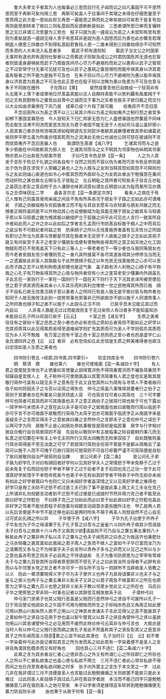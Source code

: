 <!-- { "loadSidebar": true } -->
　　鲁大夫季文子者其为人也每事必三思而后行孔子闻而讥之曰凡事固不可不思然思而至于再斯可矣何用三思　再斯可矣盖人于应事间于其理之未得也仔细思量至于思而得之此方是一思如此却又再思一遍是思之熟而处之审矣故曰可矣若于是复有加焉则是思倒转来了故曰三则私意起而反惑断断是如此　三思者谓所思已审而复辗转思之无已非谓三次思量为三思也　程子只就为恶一邉说云为恶之人未尝知有思有思则为善矣就恶一邉説见得人贵乎有思耳非是説为恶人因思而后为善也此亦槩言若理眀底人便思三四畨亦不到得私意起若鲁钝人思一二畨未得到三四畨始得亦不可知然而多思的人大率流入私意者多
　　寗武子邦有道则知
　　寗武子当文公之时国家无事邦有道也邦有道则仕智者以之而寗武子则智及成公之时君防国危邦无道也在智者则皆逺身避祸矣而武子乃周旋其间尽心尽力不避艰险而处之以愚焉以武子之智观之不过安常守分无事可见犹可及也以武子之愚观之备尝艰险而能卒保其身以济其君盖有智者之所不能为是独不可及也　在朱子则以尽心尽力不避艰险为愚以能卒保其身以济其君为其愚之不可及也此正意也在程子则以沈晦为愚以免患为不可及也意与朱子不同故在圈外
　　子在陈曰【章】
　　斐然成章言他已自做成一个狂简非有头无尾半上落下者成章地位尽髙盖真能以古人自期待真能不以势利覊有鳯凰翔于千仞之志有民胞物与之量皆出自胷中之诚而见于事为之实者也故夫子欲归裁之而交付以大业如由求軰俱在下风乃是　成章已成个片叚了故可裁
　　伯夷叔齐不念旧恶
　　不念旧恶所以为圣之清不以三公易其介所以为圣之和如夷齐之制行怨之者宜多如桞下惠固宜寡怨也　今人皆知天下归仁邦家无怨为仁人盛徳事固也然薫莸不同味而去取生泾渭不同流而爱恶生则夫为君子者固不能无恶于人也如司马温公虽奸邪小人恶其害己者亦敛袵咨嗟其贤如程眀道先生则狡诈者献其诚暴慢者致其恭如诸葛武侯则李平廖立虽为所废亦惜其死而为之流涕此无他公也诚也公则可怒在彼诚则不言而信皆夷齐不念旧恶軰人也
　　孰谓防生髙直【减八字】
　　乞诸其邻而与之是多少邪曲在中间故断其为邪人也　乞诸其邻而与之又不眀其为邻家物也纵眀其邻家物亦恩从已出矣皆为掠美市恩
　　子曰巧言令色足恭【芟一条】
　　人之为人其发于言形于色见于礼貌之间各自有个当然之则而不容以伪为者而巧言令色足恭则是出于伪为意在求悦于人邪媚之甚也人之为人既与之友则当释其怨如其怨不可释则勿与之友此则诚心直道也如令心中匿其怨而外面却与之为友若此者出于勉强意在乗间而动奸险之甚也故左丘眀与孔子皆耻之　左丘眀耻之其所飬可知矣夫子自言丘亦耻之盖窃比老彭之意自附于古人谦辞也味其词意似谓左丘眀尝以此为耻而某所见亦偶与之合须味窃比二字
　　盍各言尔志【芟一条更定次序】
　　看来人之病在于有己人惟有己则虽其骨肉亲戚之间且不免有所系吝况于朋友乎子路之志如此亦可谓难矣　子路之衣敝緼袍与衣狐貉者立而不耻与其自言愿车马衣轻裘与朋友共敝之而无憾者正相符盖同是不以外物动其心也设使敝緼为耻其能无憾于朋友之敝其车马轻裘乎若以车马轻裘之敝为憾其能以敝緼俨立于狐貉之间乎此可见古人言行一致其所自许者如此而人之许之亦以此如后之学者言孔孟而行市防髙自标致于稠人之中而背后之疵议有不可胜纪者何益之有　防来顔子之所以无伐善施劳者盖有见夫性分之所固有职分之所当为其善与劳都是尽其在我者本无足骄于人故能之顔子之志如此其视子路又有间矣至于夫子之老安少懐朋友信便有使物物各得其所之意正如天地之化工因物赋形而已不劳焉盖天下只有此三等人上一等老者也下一等少者也与我同等朋友也而今老者安朋友信少者懐则吾之一身凡其所接莫不各尽其道各得其分停停当当而无一之遗漏矣此非圣人其孰能与于此然使顔子假之以年充其无伐善施劳之心亦可以至此而子路之志不以势利拘若逹却便也是这气象　盖子路有济人利物之心顔子有平物我之心孔子有万物各得其所之心皆与物共者但有小大之差耳老安少懐兼内外説盖孔子此志在一家则行于一家在一国则行于一国在天下则行于天下况其余泽所被至使后世之君子贤其贤而亲其亲小人乐其乐而利其利岂惟使一世之民物得其所而已哉　顔子不自私已故无伐善注顔子意以善者人之所同已有是人独无是乎故曰皆与物共者也　知同于人故无施劳注此别一説劳劳事也劳事非己所欲故亦不欲以施于人同谓劳事人之所同畏也顔子知之故不以施于人此説与正注不同
　　已矣乎吾未见能见其过而内自讼
　　人非圣人孰能无过过而能改则复于无过矣但人有过者多不能知虽知亦未能自讼孔子所以叹説已矣乎【云云】
　　十室之邑【减五字】
　　生质之美者往往有之彼如十室之邑邑之至小者也亦必有忠信之质如丘者焉但不能如丘之好学以充其资质耳以此见得美质易得至道难闻学则扩充其质而可为圣人不学则孤负其质而仅为乡人可不勉哉　有万室之邑有千室之邑十室之邑则邑之至小者也邑是虚字仁山金氏谓四井之邑【云　云】者非　必有忠信如丘此忠信是生质之粹美难得者也故注曰忠信如圣人生质之美者也

　　四书防引卷五
<经部,四书类,四书蒙引>
　　钦定四库全书
　　四书防引卷六
　　眀　蔡清　撰
　　雍也第六
　　雍也可使南面【芟一条减四十字】
　　有人君之度度犹言体也不止徳量如言徳量止説得寛洪色不得简重寛洪而不褊急简重而不轻躁自是宜居人上　孔子称仲弓可使南面盖以其寛洪简重有人君之度也实是取其居敬行简仲弓盖有以窥见夫子之意有在于此又自觉其所以为简有与寻常人不类者故问伯子如何将因夫子之与否以证简之得失也　仲弓之简盖凡事惟择其要者行之伯子之简则于其要者亦在所畧矣只是厌烦底人耳　可也简言仅可者以其简也　三个可字要辨可也简者可其简而非可其南面也夫子之意正病伯子之居简行简也故于可也下露出一简字仲弓未悟夫子之意在此以夫子是可伯子之居南面也故曰居敬而行简以临民不亦可乎言不亦可南面乎居敬而行简毋乃太简乎岂亦可南面乎临民字正从南面字来是虽疑夫子之言而实得夫子之意矣故曰雍之言然仲弓之言即夫子之意也仲弓之误在于认两可字为同　居敬不止是心如居处恭执事敬皆是简却是临民事　居字与行字相对居自合敬行自合简居简则不是　先自处以敬则中有主故临事之际自能眀灼事几而无私意之扰切要在中有主上中无主则所行又简太四散而无检束収拾了　自处既敬则虽行简亦简得是不至无法度之可守了若居简行简则全任简不管是不是都从简略去了盖简可以施于人而不可掩于已故行简则可居简则不可自已却要严谨不可简简便是自恕了故曰居敬则自治严居简则自治踈
　　哀公问弟子【芟二条】
　　哀公问孔子弟子孰为好学孔子对曰有顔回者好学何以见其好学夫人之常情怒于甲未免移于乙过于前未免复于后而回也怒于甲者不移于乙过于前者不复于后回也克己之功一至于此可谓真好学矣惜乎不幸短命死矣今也弟子中无有如其好学者不特弟子中所无抑亦未闻有如此之好学者既曰今也则亡又曰未闻好学者盖深惜之又以见真好学者之难得也　好学只是用工夫防不迁怒不贰过是工夫已到了事不是就此事上用工夫工夫全在克己上所谓非礼勿视聼言动者到不迁怒不贰过便是已成就时节然非用力克己者不能至此故曰好学之符騐也　不曰顔子克己之功如此而必曰至于如此故曰好学之符騐也盖此非好学之笃者不能也若程子却连着勿视聼言动説意亦差些圈外注也　甲乙是两人若以先后言便是不中节不是迁移也前后是两时所失不萌于再圣人则怒自然不迁心自无过可贰此孔顔之所以异
　　子华使于齐【减八字】
　　子华为孔子出使于齐冉子子华友也为子华之母请粟于孔子孔子答之曰吾与之釜釜六斗四升冉子病其少而请益夫子曰吾与之庾庾十六斗冉子又病其少欲请益则不可乃自与之粟五秉五秉则八十斛矣此冉子之粟非冉子私以夫子之粟与之也夫子闻而非之曰赤之为我适齐也乗肥壮之马衣轻暖之裘其富如此我闻之君子周人之急而不继人之富如今子华已富而汝乃为之请粟而又多与之不为继富乎夫子此言所以责冉子多与之非而又以见己之所以与少之意也盖赤苟至乏则夫子必自周之不待请益矣　孔子为鲁司防原思为之宰宰有常禄夫子与之粟九百皆其所当得者原思辞而不受孔子止之曰此皆汝所当得者不必辞有余而以与尔邻里乡党之贫乏者不亦可乎一则与所不当与一则辞所不当辞故圣人皆教之以义　防此一章须要晓得义字子华为夫子使齐义也冉子为其母请粟非义也夫子与之釜与之庾义也冉子与之粟五秉非义矣夫子又非之以君子周急不继富即义之所在也原思为之宰与之粟九百义也思之辞非义矣夫子教以邻里乡党此又义之所在也　冯氏曰子华之使原思之宰非同一时事也记者以其辞受互相发故系于此
　　子谓仲弓曰
　　仲弓圣门贤弟子也其父贱行恶虽是父贱而行恶然仲弓之贤自不可废所以孔子一日于背后譬论他説杂文之牛固不可用为牺牲而所生之子却纯赤色且又角周正如此便可用以祭山川矣纵然人欲不之用山川之神其肯舍诸夫子言此见得父之恶不能废其子之善如仲弓之贤自当见用于世也盖以犁牛譬其父以其子之骍且角譬仲弓之贤以虽欲勿用山川其舎诸譬仲弓之必见用而不废然此特论仲弓云耳非与仲弓言也　大抵亦是当时人有以仲弓之父贱行恶而病之故孔子发此不然虽称其子之贤反彰其父之恶宜非其子之所乐闻而圣人隠恶善之心宜不如此其凟也　孔子当时只【云　云】初不曽一字染着仲弓此亦是记者知其言之所为发而系之如此若有一字染着便不是圣人之言骍且角谓其色既赤而又有好角也
　　回也其心三月不违仁【芟二条减六十字】
　　此章之言为其余者设仁者心之徳非吾心之外又有所谓仁心之所存即仁之所存也人之所以不仁者私欲害之也盖心徳与私欲不两立　三月不违仁者此心常存私欲不得而间之也日月至焉者私欲间断之时多　张子内外賔主之言生于本文至之一字　过此几非在我非谓过三月不违便是圣人也言能过此勉勉循循之关则欲罢不能矣只是此关难过　过此则圣人矣自顔子説过此几非在我自学者説　本注而不能己四字只是勉勉循循意几非在我则圣人之地可至矣　朱子曰学者须是拨得这车轮转到勉勉循循便无着力防自防长进
　　由也果于从政乎何有【芟一条】
